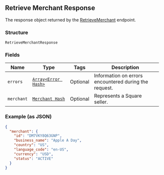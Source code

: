 ## Retrieve Merchant Response

The response object returned by the [RetrieveMerchant](#endpoint-retrieveMerchant) endpoint.

### Structure

`RetrieveMerchantResponse`

### Fields

| Name | Type | Tags | Description |
|  --- | --- | --- | --- |
| `errors` | [`Array<Error Hash>`](/doc/models/error.md) | Optional | Information on errors encountered during the request. |
| `merchant` | [`Merchant Hash`](/doc/models/merchant.md) | Optional | Represents a Square seller. |

### Example (as JSON)

```json
{
  "merchant": {
    "id": "DM7VKY8Q63GNP",
    "business_name": "Apple A Day",
    "country": "US",
    "language_code": "en-US",
    "currency": "USD",
    "status": "ACTIVE"
  }
}
```

